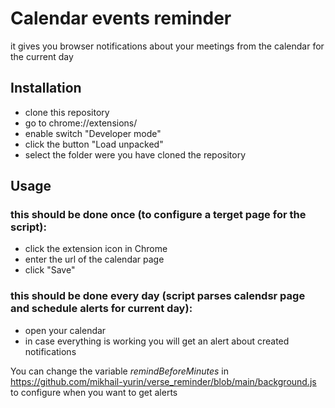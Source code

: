 # Calendar events reminder
it gives you browser notifications about your meetings from the calendar for the current day

## Installation
- clone this repository
- go to chrome://extensions/
- enable switch "Developer mode"
- click the button "Load unpacked"
- select the folder were you have cloned the repository

## Usage
### this should be done once (to configure a terget page for the script):
- click the extension icon in Chrome
- enter the url of the calendar page
- click "Save"
### this should be done every day (script parses calendsr page and schedule alerts for current day):
- open your calendar
- in case everything is working you will get an alert about created notifications


You can change the variable _remindBeforeMinutes_ in https://github.com/mikhail-yurin/verse_reminder/blob/main/background.js to configure when you want to get alerts

